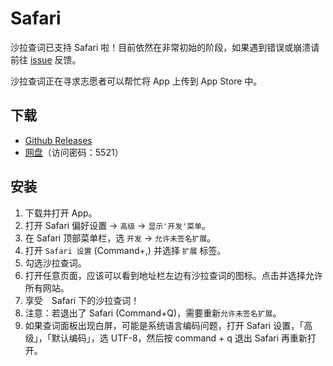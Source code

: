 # Safari

沙拉查词已支持 Safari 啦！目前依然在非常初始的阶段，如果遇到错误或崩溃请前往 [issue](https://github.com/crimx/ext-saladict/issues) 反馈。

沙拉查词正在寻求志愿者可以帮忙将 App 上传到 App Store 中。

## 下载

- [Github Releases](https://github.com/crimx/ext-saladict/releases)
- [网盘](https://url25.ctfile.com/d/24782725-37758132-32949f)（访问密码：5521）

## 安装

1. 下载并打开 App。
2. 打开 Safari 偏好设置 -> `高级` -> `显示'开发'菜单`。
3. 在 Safari 顶部菜单栏，选 `开发` -> `允许未签名扩展`。
4. 打开 `Safari 设置` (Command+,) 并选择 `扩展` 标签。
5. 勾选沙拉查词。
6. 打开任意页面，应该可以看到地址栏左边有沙拉查词的图标。点击并选择允许所有网站。
7. 享受　Safari 下的沙拉查词！
8. 注意：若退出了 Safari (Command+Q)，需要重新`允许未签名扩展`。
9. 如果查词面板出现白屏，可能是系统语言编码问题，打开 Safari 设置，「高级」，「默认编码」，选 UTF-8，然后按 command + q 退出 Safari 再重新打开。
